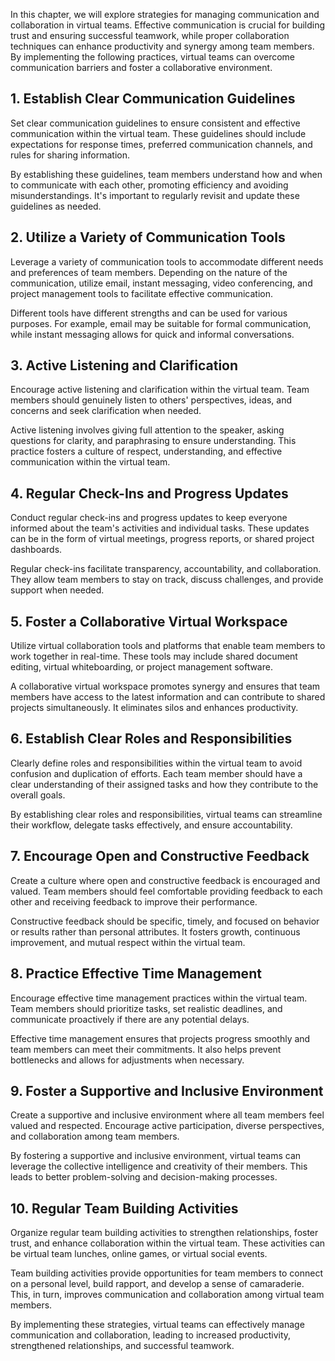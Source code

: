 
In this chapter, we will explore strategies for managing communication and collaboration in virtual teams. Effective communication is crucial for building trust and ensuring successful teamwork, while proper collaboration techniques can enhance productivity and synergy among team members. By implementing the following practices, virtual teams can overcome communication barriers and foster a collaborative environment.

## 1\. Establish Clear Communication Guidelines

Set clear communication guidelines to ensure consistent and effective communication within the virtual team. These guidelines should include expectations for response times, preferred communication channels, and rules for sharing information.

By establishing these guidelines, team members understand how and when to communicate with each other, promoting efficiency and avoiding misunderstandings. It's important to regularly revisit and update these guidelines as needed.

## 2\. Utilize a Variety of Communication Tools

Leverage a variety of communication tools to accommodate different needs and preferences of team members. Depending on the nature of the communication, utilize email, instant messaging, video conferencing, and project management tools to facilitate effective communication.

Different tools have different strengths and can be used for various purposes. For example, email may be suitable for formal communication, while instant messaging allows for quick and informal conversations.

## 3\. Active Listening and Clarification

Encourage active listening and clarification within the virtual team. Team members should genuinely listen to others' perspectives, ideas, and concerns and seek clarification when needed.

Active listening involves giving full attention to the speaker, asking questions for clarity, and paraphrasing to ensure understanding. This practice fosters a culture of respect, understanding, and effective communication within the virtual team.

## 4\. Regular Check-Ins and Progress Updates

Conduct regular check-ins and progress updates to keep everyone informed about the team's activities and individual tasks. These updates can be in the form of virtual meetings, progress reports, or shared project dashboards.

Regular check-ins facilitate transparency, accountability, and collaboration. They allow team members to stay on track, discuss challenges, and provide support when needed.

## 5\. Foster a Collaborative Virtual Workspace

Utilize virtual collaboration tools and platforms that enable team members to work together in real-time. These tools may include shared document editing, virtual whiteboarding, or project management software.

A collaborative virtual workspace promotes synergy and ensures that team members have access to the latest information and can contribute to shared projects simultaneously. It eliminates silos and enhances productivity.

## 6\. Establish Clear Roles and Responsibilities

Clearly define roles and responsibilities within the virtual team to avoid confusion and duplication of efforts. Each team member should have a clear understanding of their assigned tasks and how they contribute to the overall goals.

By establishing clear roles and responsibilities, virtual teams can streamline their workflow, delegate tasks effectively, and ensure accountability.

## 7\. Encourage Open and Constructive Feedback

Create a culture where open and constructive feedback is encouraged and valued. Team members should feel comfortable providing feedback to each other and receiving feedback to improve their performance.

Constructive feedback should be specific, timely, and focused on behavior or results rather than personal attributes. It fosters growth, continuous improvement, and mutual respect within the virtual team.

## 8\. Practice Effective Time Management

Encourage effective time management practices within the virtual team. Team members should prioritize tasks, set realistic deadlines, and communicate proactively if there are any potential delays.

Effective time management ensures that projects progress smoothly and team members can meet their commitments. It also helps prevent bottlenecks and allows for adjustments when necessary.

## 9\. Foster a Supportive and Inclusive Environment

Create a supportive and inclusive environment where all team members feel valued and respected. Encourage active participation, diverse perspectives, and collaboration among team members.

By fostering a supportive and inclusive environment, virtual teams can leverage the collective intelligence and creativity of their members. This leads to better problem-solving and decision-making processes.

## 10\. Regular Team Building Activities

Organize regular team building activities to strengthen relationships, foster trust, and enhance collaboration within the virtual team. These activities can be virtual team lunches, online games, or virtual social events.

Team building activities provide opportunities for team members to connect on a personal level, build rapport, and develop a sense of camaraderie. This, in turn, improves communication and collaboration among virtual team members.

By implementing these strategies, virtual teams can effectively manage communication and collaboration, leading to increased productivity, strengthened relationships, and successful teamwork.
